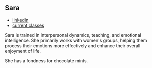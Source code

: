## Sara

* [linkedIn](https://www.linkedin.com/in/sara-fahring-4b35bb22/)
* [current classes](current_classes.md)

Sara is trained in interpersonal dynamics, teaching, and emotional intelligence.
She primarily works with women's groups, helping them process their emotions more effectively and enhance their overall enjoyment of life. 

She has a fondness for chocolate mints.
